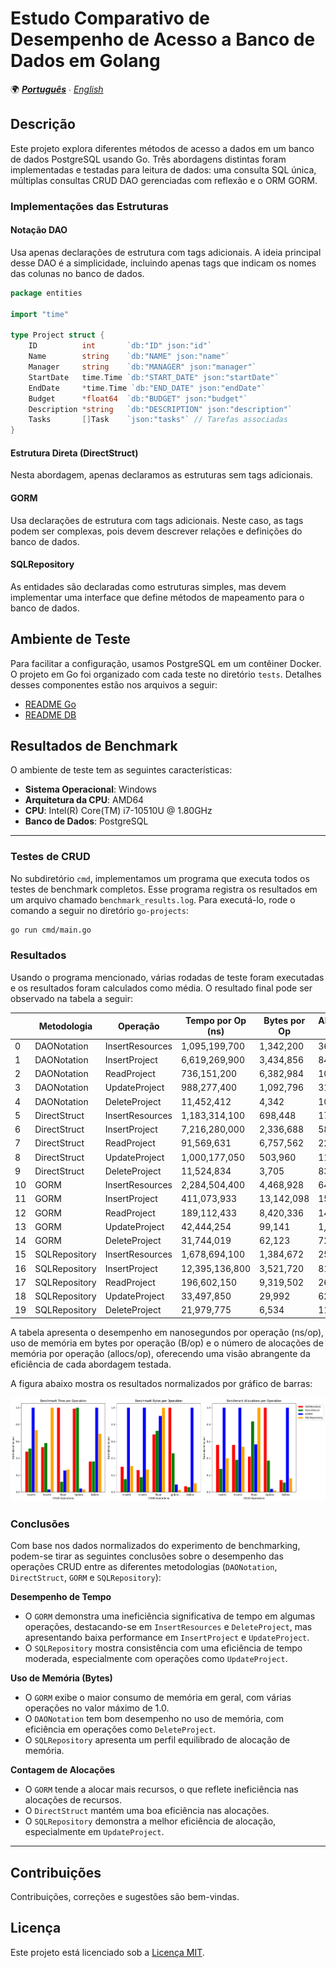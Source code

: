 # Estudo Comparativo de Desempenho de Acesso a Banco de Dados em Golang

🌍 *[**Português**](README_pt.md) ∙ [English](README.md)*

## Descrição
Este projeto explora diferentes métodos de acesso a dados em um banco de dados PostgreSQL usando Go. Três abordagens distintas foram implementadas e testadas para leitura de dados: uma consulta SQL única, múltiplas consultas CRUD DAO gerenciadas com reflexão e o ORM GORM.

### Implementações das Estruturas

#### Notação DAO

Usa apenas declarações de estrutura com tags adicionais. A ideia principal desse DAO é a simplicidade, incluindo apenas tags que indicam os nomes das colunas no banco de dados.

```go
package entities

import "time"

type Project struct {
    ID          int       `db:"ID" json:"id"`
    Name        string    `db:"NAME" json:"name"`
    Manager     string    `db:"MANAGER" json:"manager"`
    StartDate   time.Time `db:"START_DATE" json:"startDate"`
    EndDate     *time.Time `db:"END_DATE" json:"endDate"`
    Budget      *float64  `db:"BUDGET" json:"budget"`
    Description *string   `db:"DESCRIPTION" json:"description"`
    Tasks       []Task    `json:"tasks"` // Tarefas associadas
}
```

#### Estrutura Direta (DirectStruct)

Nesta abordagem, apenas declaramos as estruturas sem tags adicionais.

#### GORM

Usa declarações de estrutura com tags adicionais. Neste caso, as tags podem ser complexas, pois devem descrever relações e definições do banco de dados.

#### SQLRepository

As entidades são declaradas como estruturas simples, mas devem implementar uma interface que define métodos de mapeamento para o banco de dados.

## Ambiente de Teste

Para facilitar a configuração, usamos PostgreSQL em um contêiner Docker. O projeto em Go foi organizado com cada teste no diretório `tests`. Detalhes desses componentes estão nos arquivos a seguir:
- [README Go](./go-projects/README.md)
- [README DB](./database/README.md)

## Resultados de Benchmark

O ambiente de teste tem as seguintes características:
- **Sistema Operacional**: Windows
- **Arquitetura da CPU**: AMD64
- **CPU**: Intel(R) Core(TM) i7-10510U @ 1.80GHz
- **Banco de Dados**: PostgreSQL

---

### Testes de CRUD

No subdiretório `cmd`, implementamos um programa que executa todos os testes de benchmark completos. Esse programa registra os resultados em um arquivo chamado `benchmark_results.log`. Para executá-lo, rode o comando a seguir no diretório `go-projects`:

```sh
go run cmd/main.go
```

### Resultados

Usando o programa mencionado, várias rodadas de teste foram executadas e os resultados foram calculados como média. O resultado final pode ser observado na tabela a seguir:

|    | Metodologia   | Operação        | Tempo por Op (ns) | Bytes por Op | Alocações por Op |
|----|---------------|-----------------|-------------------|--------------|------------------|
| 0  | DAONotation   | InsertResources | 1,095,199,700    | 1,342,200    | 36,377          |
| 1  | DAONotation   | InsertProject   | 6,619,269,900    | 3,434,856    | 84,948          |
| 2  | DAONotation   | ReadProject     | 736,151,200      | 6,382,984    | 109,964         |
| 3  | DAONotation   | UpdateProject   | 988,277,400      | 1,092,796    | 31,370          |
| 4  | DAONotation   | DeleteProject   | 11,452,412       | 4,342        | 103             |
| 5  | DirectStruct  | InsertResources | 1,183,314,100    | 698,448      | 17,853          |
| 6  | DirectStruct  | InsertProject   | 7,216,280,000    | 2,336,688    | 58,054          |
| 7  | DirectStruct  | ReadProject     | 91,569,631       | 6,757,562    | 220,025         |
| 8  | DirectStruct  | UpdateProject   | 1,000,177,050    | 503,960      | 11,732          |
| 9  | DirectStruct  | DeleteProject   | 11,524,834       | 3,705        | 83              |
| 10 | GORM          | InsertResources | 2,284,504,400    | 4,468,928    | 64,764          |
| 11 | GORM          | InsertProject   | 411,073,933      | 13,142,098   | 151,953         |
| 12 | GORM          | ReadProject     | 189,112,433      | 8,420,336    | 148,320         |
| 13 | GORM          | UpdateProject   | 42,444,254       | 99,141       | 1,235           |
| 14 | GORM          | DeleteProject   | 31,744,019       | 62,123       | 724             |
| 15 | SQLRepository | InsertResources | 1,678,694,100    | 1,384,672    | 25,985          |
| 16 | SQLRepository | InsertProject   | 12,395,136,800   | 3,521,720    | 81,748          |
| 17 | SQLRepository | ReadProject     | 196,602,150      | 9,319,502    | 262,171         |
| 18 | SQLRepository | UpdateProject   | 33,497,850       | 29,992       | 627             |
| 19 | SQLRepository | DeleteProject   | 21,979,775       | 6,534        | 118             |

A tabela apresenta o desempenho em nanosegundos por operação (ns/op), uso de memória em bytes por operação (B/op) e o número de alocações de memória por operação (allocs/op), oferecendo uma visão abrangente da eficiência de cada abordagem testada.

A figura abaixo mostra os resultados normalizados por gráfico de barras:

![figure](./output.png)

### Conclusões

Com base nos dados normalizados do experimento de benchmarking, podem-se tirar as seguintes conclusões sobre o desempenho das operações CRUD entre as diferentes metodologias (`DAONotation`, `DirectStruct`, `GORM` e `SQLRepository`):

**Desempenho de Tempo**

- O `GORM` demonstra uma ineficiência significativa de tempo em algumas operações, destacando-se em `InsertResources` e `DeleteProject`, mas apresentando baixa performance em `InsertProject` e `UpdateProject`.
- O `SQLRepository` mostra consistência com uma eficiência de tempo moderada, especialmente com operações como `UpdateProject`.

**Uso de Memória (Bytes)**

- O `GORM` exibe o maior consumo de memória em geral, com várias operações no valor máximo de 1.0.
- O `DAONotation` tem bom desempenho no uso de memória, com eficiência em operações como `DeleteProject`.
- O `SQLRepository` apresenta um perfil equilibrado de alocação de memória.

**Contagem de Alocações**

- O `GORM` tende a alocar mais recursos, o que reflete ineficiência nas alocações de recursos.
- O `DirectStruct` mantém uma boa eficiência nas alocações.
- O `SQLRepository` demonstra a melhor eficiência de alocação, especialmente em `UpdateProject`.

---

## Contribuições

Contribuições, correções e sugestões são bem-vindas.

## Licença

Este projeto está licenciado sob a [Licença MIT](LICENSE).